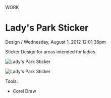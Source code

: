<p class="type">WORK</p>

# Lady's Park Sticker

<p class="meta">Design  /  Wednesday, August 1, 2012 12:01:36pm</p>

Sticker Design for areas intended for ladies.

![Lady's Park Sticker](https://farooq-agent.web.app/assets/images/works/details/66-ladys-park-sticker/i16.png)

![Lady's Park Sticker](https://farooq-agent.web.app/assets/images/works/small/mK5TjtfG_work_image.png)

Tools:
- Corel Draw
